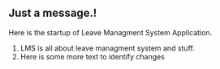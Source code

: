 ## Just a message.! 
Here is the startup of Leave Managment System Application. 

1. LMS is all about leave managment system and stuff. 
2. Here is some more text to identify changes 
